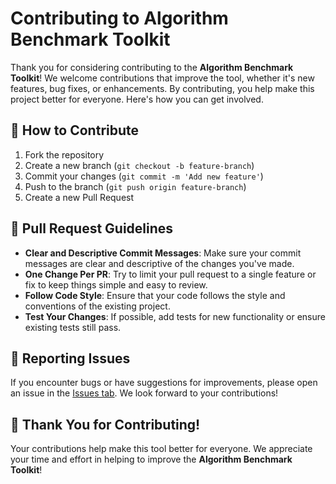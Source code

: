 # Contributing to Algorithm Benchmark Toolkit

Thank you for considering contributing to the **Algorithm Benchmark Toolkit**! We welcome contributions that improve the tool, whether it's new features, bug fixes, or enhancements. By contributing, you help make this project better for everyone. Here's how you can get involved.

## 🎯 **How to Contribute**

1. Fork the repository
2. Create a new branch (`git checkout -b feature-branch`)
3. Commit your changes (`git commit -m 'Add new feature'`)
4. Push to the branch (`git push origin feature-branch`)
5. Create a new Pull Request

## 💬 **Pull Request Guidelines**

- **Clear and Descriptive Commit Messages**: Make sure your commit messages are clear and descriptive of the changes you've made.
- **One Change Per PR**: Try to limit your pull request to a single feature or fix to keep things simple and easy to review.
- **Follow Code Style**: Ensure that your code follows the style and conventions of the existing project.
- **Test Your Changes**: If possible, add tests for new functionality or ensure existing tests still pass.

## 📝 **Reporting Issues**

If you encounter bugs or have suggestions for improvements, please open an issue in the [Issues tab](https://github.com/rorro6787/algorithm-benchmark-toolkit/issues).
We look forward to your contributions!

## 🙌 **Thank You for Contributing!**

Your contributions help make this tool better for everyone. We appreciate your time and effort in helping to improve the **Algorithm Benchmark Toolkit**!